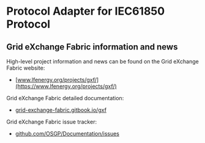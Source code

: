 # Protocol Adapter for IEC61850 Protocol

## Grid eXchange Fabric information and news

High-level project information and news can be found on the Grid eXchange Fabric website:
* [www.lfenergy.org/projects/gxf/](https://www.lfenergy.org/projects/gxf/)

Grid eXchange Fabric detailed documentation:
* [grid-exchange-fabric.gitbook.io/gxf](https://grid-exchange-fabric.gitbook.io/gxf/)

Grid eXchange Fabric issue tracker:
* [github.com/OSGP/Documentation/issues](https://github.com/OSGP/Documentation/issues)
